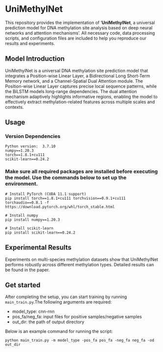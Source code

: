 # UniMethylNet

This repository provides the implementation of ‘**UniMethylNet**, a universal prediction model for DNA methylation site analysis based on deep neural networks and attention mechanisms’. All necessary code, data processing scripts, and configuration files are included to help you reproduce our results and experiments. 

## Model Introduction

UniMethylNet is a universal DNA methylation site prediction model that integrates a Position-wise Linear Layer, a Bidirectional Long Short-Term Memory network, and a Channel-Spatial Dual Attention module. The Position-wise Linear Layer captures precise local sequence patterns, while the BiLSTM models long-range dependencies. The dual attention mechanism adaptively highlights informative regions, enabling the model to effectively extract methylation-related features across multiple scales and contexts.

## Usage

### Version Dependencies

    Python version:  3.7.10
    numpy==1.20.3
    torch==1.8.1+cu111
    scikit-learn==0.24.2

### Make sure all required packages are installed before executing the model. Use the commands below to set up the environment.

```
# Install PyTorch (CUDA 11.1 support)
pip install torch==1.8.1+cu111 torchvision==0.9.1+cu111 torchaudio==0.8.1 -f https://download.pytorch.org/whl/torch_stable.html

# Install numpy
pip install numpy==1.20.3

# Install scikit-learn
pip install scikit-learn==0.24.2

```

## Experimental Results

Experiments on multi-species methylation datasets show that UniMethylNet performs robustly across different methylation types. Detailed results can be found in the paper.

##  Get started

After completing the setup, you can start training by running `main_train.py`.The following arguments are required:

- model_type: cnn-rnn
- pos_fa/neg_fa: input files for positive samples/negative samples 
- out_dir: the path of output directory

Below is an example command for running the script:

```
python main_train.py -m model_type -pos_fa pos_fa -neg_fa neg_fa -od out_dir
```

